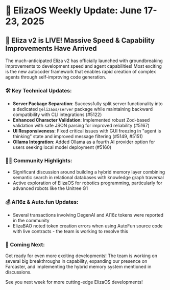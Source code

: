 # 🚀 ElizaOS Weekly Update: June 17-23, 2025

## 🎉 Eliza v2 is LIVE! Massive Speed & Capability Improvements Have Arrived

The much-anticipated Eliza v2 has officially launched with groundbreaking improvements to development speed and agent capabilities! Most exciting is the new autocoder framework that enables rapid creation of complex agents through self-improving code generation.

### 🛠️ Key Technical Updates:
- **Server Package Separation**: Successfully split server functionality into a dedicated `@elizaos/server` package while maintaining backward compatibility with CLI integrations (#5122)
- **Enhanced Character Validation**: Implemented robust Zod-based validation with safe JSON parsing for improved reliability (#5167)
- **UI Responsiveness**: Fixed critical issues with GUI freezing in "agent is thinking" state and improved message filtering (#5149, #5151)
- **Ollama Integration**: Added Ollama as a fourth AI provider option for users seeking local model deployment (#5160)

### 👨‍💻 Community Highlights:
- Significant discussion around building a hybrid memory layer combining semantic search in relational databases with knowledge graph traversal
- Active exploration of ElizaOS for robotics programming, particularly for advanced robots like the Unitree G1

### 💰 AI16z & Auto.fun Updates:
- Several transactions involving DegenAI and AI16z tokens were reported in the community
- ElizaBAO noted token creation errors when using AutoFun source code with live contracts - the team is working to resolve this

### 🔮 Coming Next:
Get ready for even more exciting developments! The team is working on several big breakthroughs in capability, expanding our presence on Farcaster, and implementing the hybrid memory system mentioned in discussions.

See you next week for more cutting-edge ElizaOS developments!